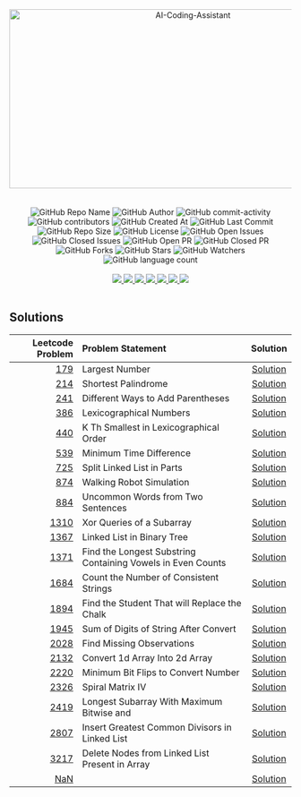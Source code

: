 <div align="center">
    <img src="https://socialify.git.ci/yashksaini-coder/September-Leetcode-Daily-2024/image?forks=1&issues=1&language=1&name=1&pattern=Diagonal%20Stripes&pulls=1&stargazers=1&theme=Auto" alt="AI-Coding-Assistant" width="640" height="320" />
</div>
<br><br>

<div align="center">
    <img alt="GitHub Repo Name" src="https://img.shields.io/badge/Repo-September_Leetcode_Daily_2024-blue">
    <img alt="GitHub Author" src="https://img.shields.io/badge/Author-Yash%20K.%20Saini-1D3557">
    <img alt="GitHub commit-activity" src="https://img.shields.io/github/commit-activity/t/yashksaini-coder/September-Leetcode-Daily-2024">
    <img alt="GitHub contributors" src="https://img.shields.io/github/contributors/yashksaini-coder/September-Leetcode-Daily-2024">
    <img alt="GitHub Created At" src="https://img.shields.io/github/created-at/yashksaini-coder/September-Leetcode-Daily-2024">
    <img alt="GitHub Last Commit" src="https://img.shields.io/github/last-commit/yashksaini-coder/September-Leetcode-Daily-2024">
    <img alt="GitHub Repo Size" src="https://img.shields.io/github/repo-size/yashksaini-coder/September-Leetcode-Daily-2024">
    <img alt="GitHub License" src="https://img.shields.io/github/license/yashksaini-coder/September-Leetcode-Daily-2024">
    <img alt="GitHub Open Issues" src="https://img.shields.io/github/issues/yashksaini-coder/September-Leetcode-Daily-2024">
    <img alt="GitHub Closed Issues" src="https://img.shields.io/github/issues-closed/yashksaini-coder/September-Leetcode-Daily-2024">
    <img alt="GitHub Open PR" src="https://img.shields.io/github/issues-pr/yashksaini-coder/September-Leetcode-Daily-2024">
    <img alt="GitHub Closed PR" src="https://img.shields.io/github/issues-pr-closed/yashksaini-coder/September-Leetcode-Daily-2024">
    <img alt="GitHub Forks" src="https://img.shields.io/github/forks/yashksaini-coder/September-Leetcode-Daily-2024">
    <img alt="GitHub Stars" src="https://img.shields.io/github/stars/yashksaini-coder/September-Leetcode-Daily-2024">
    <img alt="GitHub Watchers" src="https://img.shields.io/github/watchers/yashksaini-coder/September-Leetcode-Daily-2024">
    <img alt="GitHub language count" src="https://img.shields.io/github/languages/count/yashksaini-coder/September-Leetcode-Daily-2024">
</div>
<br>


<div align='center'>
    <a href="mailto:ys3853428@gmail.com"> <img src="https://img.shields.io/badge/Gmail-D14836?style=for-the-badge&logo=gmail&logoColor=white"> </a>
    <a href="https://github.com/yashksaini-coder"> <img src="https://img.shields.io/badge/GitHub-100000?style=for-the-badge&logo=github&logoColor=white"> </a>
    <a href="https://medium.com/@yashksaini"> <img src="https://img.shields.io/badge/Medium-12100E?style=for-the-badge&logo=medium&logoColor=white"> </a>
    <a href="https://www.linkedin.com/in/yashksaini/"> <img src="https://img.shields.io/badge/LinkedIn-0077B5?style=for-the-badge&logo=linkedin&logoColor=white"> </a>
    <a href="https://bento.me/yashksaini"> <img src="https://img.shields.io/badge/Bento-768CFF.svg?style=for-the-badge&logo=Bento&logoColor=white"> </a>
    <a href="https://www.instagram.com/yashksaini.codes/"> <img src="https://img.shields.io/badge/Instagram-%23FF006E.svg?style=for-the-badge&logo=Instagram&logoColor=white"> </a>
    <a href="https://twitter.com/EasycodesDev"> <img src="https://img.shields.io/badge/X-%23000000.svg?style=for-the-badge&logo=X&logoColor=white"> </a>
</div>
<br>

## Solutions



















<!-- SOLUTIONS TABLE BEGIN -->
| Leetcode Problem | Problem Statement | Solution |
|---:|:-----|:----:|
| [179](https://leetcode.com/problems/largest-number/) | Largest Number | [Solution](./179-largest-number/largest-number.java) |
| [214](https://leetcode.com/problems/shortest-palindrome/) | Shortest Palindrome | [Solution](./214-shortest-palindrome/shortest-palindrome.java) |
| [241](https://leetcode.com/problems/different-ways-to-add-parentheses/) | Different Ways to Add Parentheses | [Solution](./241-different-ways-to-add-parentheses/different-ways-to-add-parentheses.java) |
| [386](https://leetcode.com/problems/lexicographical-numbers/) | Lexicographical Numbers | [Solution](./386-lexicographical-numbers/lexicographical-numbers.java) |
| [440](https://leetcode.com/problems/k-th-smallest-in-lexicographical-order/) | K Th Smallest in Lexicographical Order | [Solution](./440-k-th-smallest-in-lexicographical-order/k-th-smallest-in-lexicographical-order.java) |
| [539](https://leetcode.com/problems/minimum-time-difference/) | Minimum Time Difference | [Solution](./539-minimum-time-difference/minimum-time-difference.java) |
| [725](https://leetcode.com/problems/split-linked-list-in-parts/) | Split Linked List in Parts | [Solution](./725-split-linked-list-in-parts/split-linked-list-in-parts.java) |
| [874](https://leetcode.com/problems/walking-robot-simulation/) | Walking Robot Simulation | [Solution](./874-walking-robot-simulation/walking-robot-simulation.java) |
| [884](https://leetcode.com/problems/uncommon-words-from-two-sentences/) | Uncommon Words from Two Sentences | [Solution](./884-uncommon-words-from-two-sentences/uncommon-words-from-two-sentences.java) |
| [1310](https://leetcode.com/problems/xor-queries-of-a-subarray/) | Xor Queries of a Subarray | [Solution](./1310-xor-queries-of-a-subarray/xor-queries-of-a-subarray.java) |
| [1367](https://leetcode.com/problems/linked-list-in-binary-tree/) | Linked List in Binary Tree | [Solution](./1367-linked-list-in-binary-tree/linked-list-in-binary-tree.java) |
| [1371](https://leetcode.com/problems/find-the-longest-substring-containing-vowels-in-even-counts/) | Find the Longest Substring Containing Vowels in Even Counts | [Solution](./1371-find-the-longest-substring-containing-vowels-in-even-counts/find-the-longest-substring-containing-vowels-in-even-counts.java) |
| [1684](https://leetcode.com/problems/count-the-number-of-consistent-strings/) | Count the Number of Consistent Strings | [Solution](./1684-count-the-number-of-consistent-strings/count-the-number-of-consistent-strings.java) |
| [1894](https://leetcode.com/problems/find-the-student-that-will-replace-the-chalk/) | Find the Student That will Replace the Chalk | [Solution](./1894-find-the-student-that-will-replace-the-chalk/find-the-student-that-will-replace-the-chalk.java) |
| [1945](https://leetcode.com/problems/sum-of-digits-of-string-after-convert/) | Sum of Digits of String After Convert | [Solution](./1945-sum-of-digits-of-string-after-convert/sum-of-digits-of-string-after-convert.java) |
| [2028](https://leetcode.com/problems/find-missing-observations/) | Find Missing Observations | [Solution](./2028-find-missing-observations/find-missing-observations.java) |
| [2132](https://leetcode.com/problems/convert-1d-array-into-2d-array/) | Convert 1d Array Into 2d Array | [Solution](./2132-convert-1d-array-into-2d-array/convert-1d-array-into-2d-array.java) |
| [2220](https://leetcode.com/problems/minimum-bit-flips-to-convert-number/) | Minimum Bit Flips to Convert Number | [Solution](./2220-minimum-bit-flips-to-convert-number/minimum-bit-flips-to-convert-number.java) |
| [2326](https://leetcode.com/problems/spiral-matrix-iv/) | Spiral Matrix IV | [Solution](./2326-spiral-matrix-iv/spiral-matrix-iv.java) |
| [2419](https://leetcode.com/problems/longest-subarray-with-maximum-bitwise-and/) | Longest Subarray With Maximum Bitwise and | [Solution](./2419-longest-subarray-with-maximum-bitwise-and/longest-subarray-with-maximum-bitwise-and.java) |
| [2807](https://leetcode.com/problems/insert-greatest-common-divisors-in-linked-list/) | Insert Greatest Common Divisors in Linked List | [Solution](./2807-insert-greatest-common-divisors-in-linked-list/insert-greatest-common-divisors-in-linked-list.java) |
| [3217](https://leetcode.com/problems/delete-nodes-from-linked-list-present-in-array/) | Delete Nodes from Linked List Present in Array | [Solution](./3217-delete-nodes-from-linked-list-present-in-array/delete-nodes-from-linked-list-present-in-array.java) |
| [NaN](https://leetcode.com/problems//) |  | [Solution](./scripts/.java) |
<!-- SOLUTIONS TABLE END -->

<br>